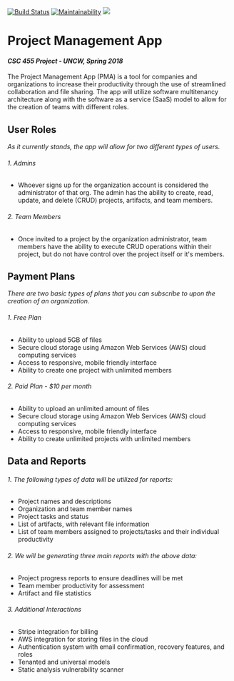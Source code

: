 [![Build Status](https://travis-ci.org/andrewmcodes/455ProjectManagementApp.svg?branch=master)](https://travis-ci.org/andrewmcodes/455ProjectManagementApp)
[![Maintainability](https://api.codeclimate.com/v1/badges/246a9cc00d6430458fb1/maintainability)](https://codeclimate.com/github/andrewmcodes/455ProjectManagementApp/maintainability)
<a href="https://codeclimate.com/github/andrewmcodes/455ProjectManagementApp/test_coverage"><img src="https://api.codeclimate.com/v1/badges/246a9cc00d6430458fb1/test_coverage" /></a>
# Project Management App
#### *CSC 455 Project - UNCW, Spring 2018*
  The Project Management App (PMA) is a tool for companies and organizations to increase their productivity through the use of streamlined collaboration and file sharing. The app will utilize software multitenancy architecture along with the software as a service (SaaS) model to allow for the creation of teams with different roles. 

## User Roles
  *As it currently stands, the app will allow for two different types of users.*
###### 1. Admins
- Whoever signs up for the organization account is considered the administrator of that org. The admin has the ability to create, read, update, and delete (CRUD) projects, artifacts, and team members.

###### 2. Team Members
- Once invited to a project by the organization administrator, team members have the ability to execute CRUD operations within their project, but do not have control over the project itself or it's members. 

## Payment Plans
*There are two basic types of plans that you can subscribe to upon the creation of an organization.*
###### 1. Free Plan
   - Ability to upload 5GB of files
   - Secure cloud storage using Amazon Web Services (AWS) cloud computing services
   - Access to responsive, mobile friendly interface
   - Ability to create one project with unlimited members
###### 2. Paid Plan - $10 per month
   - Ability to upload an unlimited amount of files
   - Secure cloud storage using Amazon Web Services (AWS) cloud computing services
   - Access to responsive, mobile friendly interface
   - Ability to create unlimited projects with unlimited members
## Data and Reports
###### 1. The following types of data will be utilized for reports:
- Project names and descriptions
- Organization and team member names
- Project tasks and status
- List of artifacts, with relevant file information
- List of team members assigned to projects/tasks and their individual productivity 

###### 2. We will be generating three main reports with the above data: 
- Project progress reports to ensure deadlines will be met
- Team member productivity for assessment 
- Artifact and file statistics

###### 3. Additional Interactions
- Stripe integration for billing
- AWS integration for storing files in the cloud
- Authentication system with email confirmation, recovery features, and roles
- Tenanted and universal models 
- Static analysis vulnerability scanner
